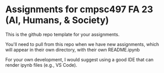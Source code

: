# Assignments for cmpsc497 FA 23 (AI, Humans, & Society)

This is the github repo template for your assignments. 

You'll need to pull from this repo when we have new assignments, which will appear in their own directory, with their own README.ipynb

For your own development, I would suggest using a good IDE that can render ipynb files (e.g., VS Code).
